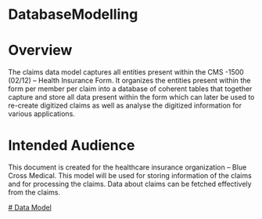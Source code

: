 # DatabaseModelling

#	Overview
The claims data model captures all entities present within the CMS -1500 (02/12) – Health Insurance Form. It organizes the entities present within the form per member per claim into a database of coherent tables that together capture and store all data present within the form which can later be used to re-create digitized claims as well as analyse the digitized information for various applications. 

#	Intended Audience
This document is created for the healthcare insurance organization – Blue Cross Medical. This model will be used for storing information of the claims and for processing the claims. Data about claims can be fetched effectively from the claims.

[# Data Model ](https://www.google.com)
